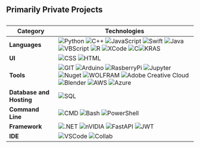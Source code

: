 ## Primarily Private Projects

<!--
**gavinkress/gavinkress** is a ✨ _special_ ✨ repository because its `README.md` (this file) appears on your GitHub profile.


https://img.shields.io/badge/C-00599C?style=for-the-badge&logo=c&logoColor=white
- 🔭 I’m currently working on ...
- 🌱 I’m currently learning ...
- 👯 I’m looking to collaborate on ...
- 🤔 I’m looking for help with ...
- 💬 Ask me about ...
- 📫 How to reach me: ...
- 😄 Pronouns: ...
- ⚡ Fun fact: ..
-->
##
| **Category**  | **Technologies** |
|---------------|------------------|
| **Languages**   | ![Python](https://img.shields.io/badge/-Python-3776AB?style=for-the-badge&logo=python&logoColor=white) ![C++](https://img.shields.io/badge/-C++-00599C?style=for-the-badge&logo=c%2B%2B&logoColor=white) ![JavaScript](https://img.shields.io/badge/-JavaScript-F7DF1E?style=for-the-badge&logo=javascript&logoColor=black) ![Swift](https://img.shields.io/badge/-Swift-FA7343?style=for-the-badge&logo=swift&logoColor=white) ![Java](https://img.shields.io/badge/-Java-007396?style=for-the-badge&logo=java&logoColor=white) ![VBScript](https://img.shields.io/badge/-VBScript-5B2C6F?style=for-the-badge&logo=visual-studio&logoColor=white) ![R](https://img.shields.io/badge/R-276DC3?style=for-the-badge&logo=r&logoColor=white) ![XCode](https://img.shields.io/badge/Xcode-007ACC?style=for-the-badge&logo=Xcode&logoColor=white) ![C](https://img.shields.io/badge/C-00599C?style=for-the-badge&logo=c&logoColor=white)![KRAS](https://img.shields.io/badge/Keras-D00000?style=for-the-badge&logo=Keras&logoColor=white)|
| **UI**        | ![CSS](https://img.shields.io/badge/-CSS-1572B6?style=for-the-badge&logo=css3&logoColor=white) ![HTML](https://img.shields.io/badge/-HTML-E34F26?style=for-the-badge&logo=html5&logoColor=white) |
| **Tools**       | ![GIT](https://img.shields.io/badge/GIT-E44C30?style=for-the-badge&logo=git&logoColor=white) ![Arduino](https://img.shields.io/badge/Arduino-00979D?style=for-the-badge&logo=Arduino&logoColor=white) ![RasberryPi](https://img.shields.io/badge/Raspberry%20Pi-A22846?style=for-the-badge&logo=Raspberry%20Pi&logoColor=white) ![Jupyter](https://img.shields.io/badge/Jupyter-F37626.svg?&style=for-the-badge&logo=Jupyter&logoColor=white) ![Nuget](https://img.shields.io/badge/NuGet-004880?style=for-the-badge&logo=nuget&logoColor=white) ![WOLFRAM](https://img.shields.io/badge/Wolfram-DD1100?&style=for-the-badge&logo=Wolfram&logoColor=white) ![Adobe Creative Cloud](https://img.shields.io/badge/Adobe%20Creative%20Cloud-DA1F26.svg?style=for-the-badge&logo=Adobe%20Creative%20Cloud&logoColor=white) ![Blender](https://img.shields.io/badge/blender-%23F5792A.svg?style=for-the-badge&logo=blender&logoColor=white) ![AWS](https://img.shields.io/badge/AWS-%23FF9900.svg?style=for-the-badge&logo=amazon-aws&logoColor=white) ![Azure](https://img.shields.io/badge/azure-%230072C6.svg?style=for-the-badge&logo=microsoftazure&logoColor=white)|
| **Database and Hosting**  | ![SQL](https://img.shields.io/badge/-SQL-4479A1?style=for-the-badge&logo=postgresql&logoColor=white) |
| **Command Line**     | ![CMD](https://img.shields.io/badge/windows%20terminal-4D4D4D?style=for-the-badge&logo=windows%20terminal&logoColor=white) ![Bash](https://img.shields.io/badge/-Bash-4EAA25?style=for-the-badge&logo=gnubash&logoColor=white) ![PowerShell](https://img.shields.io/badge/-PowerShell-5391FE?style=for-the-badge&logo=powershell&logoColor=white) |
| **Framework** | ![.NET](https://img.shields.io/badge/-.NET-512BD4?style=for-the-badge&logo=dotnet&logoColor=white) ![nVIDIA](https://img.shields.io/badge/cuda-000000.svg?style=for-the-badge&logo=nVIDIA&logoColor=green) ![FastAPI](https://img.shields.io/badge/FastAPI-005571?style=for-the-badge&logo=fastapi) ![JWT](https://img.shields.io/badge/JWT-black?style=for-the-badge&logo=JSON%20web%20tokens)|
| **IDE** | ![VSCode](https://img.shields.io/badge/VSCode-0078D4?style=for-the-badge&logo=visual%20studio%20code&logoColor=white) ![Collab](https://img.shields.io/badge/Colab-F9AB00?style=for-the-badge&logo=googlecolab&color=525252)|
	


    
